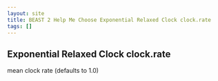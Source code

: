 ```yaml
---
layout: site
title: BEAST 2 Help Me Choose Exponential Relaxed Clock clock.rate
tags: []
---
```


## Exponential Relaxed Clock clock.rate

mean clock rate (defaults to 1.0)
